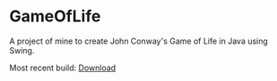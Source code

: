 # GameOfLife
A project of mine to create John Conway's Game of Life in Java using Swing.

Most recent build: [Download](https://github.com/parkersprouse/GameOfLife/releases/tag/v1.0)
